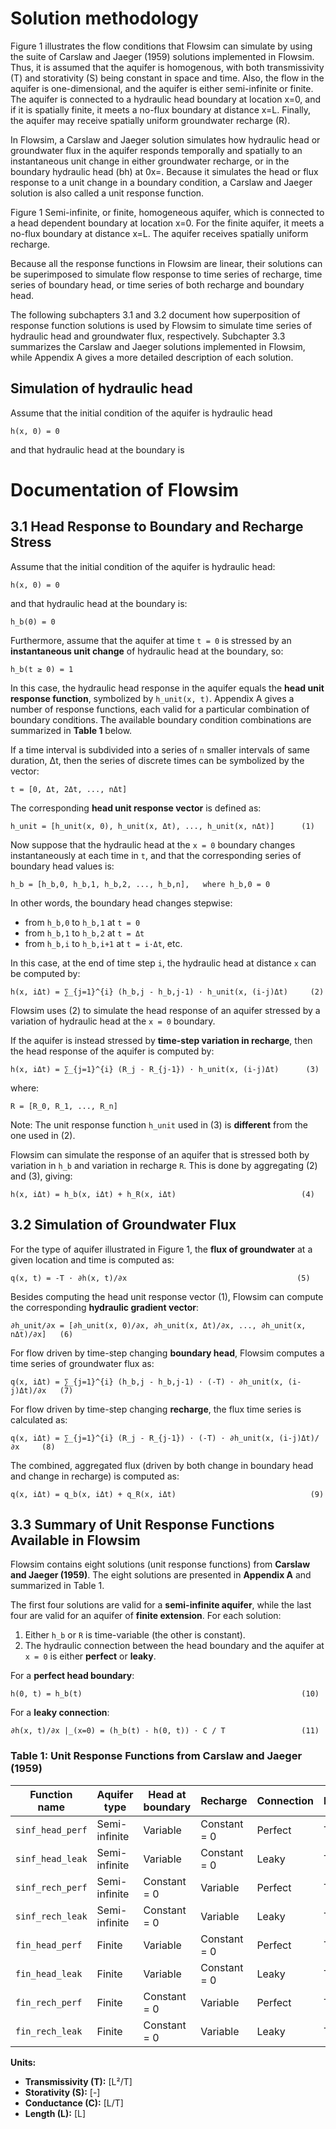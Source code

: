 # Solution methodology

Figure 1 illustrates the flow conditions that Flowsim can simulate by using the suite of Carslaw and Jaeger (1959) solutions implemented in Flowsim. Thus, it is assumed that the aquifer is homogenous, with both transmissivity (T) and storativity (S) being constant in space and time. Also, the flow in the aquifer is one-dimensional, and the aquifer is either semi-infinite or finite. The aquifer is connected to a hydraulic head boundary at location x=0, and if it is spatially finite, it meets a no-flux boundary at distance x=L. Finally, the aquifer may receive spatially uniform groundwater recharge (R).

In Flowsim, a Carslaw and Jaeger solution simulates how hydraulic head or groundwater flux in the aquifer responds temporally and spatially to an instantaneous unit change in either groundwater recharge, or in the boundary hydraulic head (bh) at 0x=. Because it simulates the head or flux response to a unit change in a boundary condition, a Carslaw and Jaeger solution is also called a unit response function.

Figure 1 Semi-infinite, or finite, homogeneous aquifer, which is connected to a head dependent boundary at location x=0. For the finite aquifer, it meets a no-flux boundary at distance x=L. The aquifer receives spatially uniform recharge.

Because all the response functions in Flowsim are linear, their solutions can be superimposed to simulate flow response to time series of recharge, time series of boundary head, or time series of both recharge and boundary head.

The following subchapters 3.1 and 3.2 document how superposition of response function solutions is used by Flowsim to simulate time series of hydraulic head and groundwater flux, respectively. Subchapter 3.3 summarizes the Carslaw and Jaeger solutions implemented in Flowsim, while Appendix A gives a more detailed description of each solution.

## Simulation of hydraulic head

Assume that the initial condition of the aquifer is hydraulic head 
```
h(x, 0) = 0
```
and that hydraulic head at the boundary is 

# Documentation of Flowsim

## 3.1 Head Response to Boundary and Recharge Stress

Assume that the initial condition of the aquifer is hydraulic head:

```
h(x, 0) = 0
```

and that hydraulic head at the boundary is:

```
h_b(0) = 0
```

Furthermore, assume that the aquifer at time `t = 0` is stressed by an **instantaneous unit change** of hydraulic head at the boundary, so:

```
h_b(t ≥ 0) = 1
```

In this case, the hydraulic head response in the aquifer equals the **head unit response function**, symbolized by `h_unit(x, t)`. Appendix A gives a number of response functions, each valid for a particular combination of boundary conditions. The available boundary condition combinations are summarized in **Table 1** below.

If a time interval is subdivided into a series of `n` smaller intervals of same duration, Δt, then the series of discrete times can be symbolized by the vector:

```
t = [0, Δt, 2Δt, ..., nΔt]
```

The corresponding **head unit response vector** is defined as:

```
h_unit = [h_unit(x, 0), h_unit(x, Δt), ..., h_unit(x, nΔt)]      (1)
```

Now suppose that the hydraulic head at the `x = 0` boundary changes instantaneously at each time in `t`, and that the corresponding series of boundary head values is:

```
h_b = [h_b,0, h_b,1, h_b,2, ..., h_b,n],   where h_b,0 = 0
```

In other words, the boundary head changes stepwise:
- from `h_b,0` to `h_b,1` at `t = 0`
- from `h_b,1` to `h_b,2` at `t = Δt`
- from `h_b,i` to `h_b,i+1` at `t = i·Δt`, etc.

In this case, at the end of time step `i`, the hydraulic head at distance `x` can be computed by:

```
h(x, iΔt) = ∑_{j=1}^{i} (h_b,j - h_b,j-1) · h_unit(x, (i-j)Δt)     (2)
```

Flowsim uses (2) to simulate the head response of an aquifer stressed by a variation of hydraulic head at the `x = 0` boundary.

If the aquifer is instead stressed by **time-step variation in recharge**, then the head response of the aquifer is computed by:

```
h(x, iΔt) = ∑_{j=1}^{i} (R_j - R_{j-1}) · h_unit(x, (i-j)Δt)      (3)
```

where:

```
R = [R_0, R_1, ..., R_n]
```

Note: The unit response function `h_unit` used in (3) is **different** from the one used in (2).

Flowsim can simulate the response of an aquifer that is stressed both by variation in `h_b` and variation in recharge `R`. This is done by aggregating (2) and (3), giving:

```
h(x, iΔt) = h_b(x, iΔt) + h_R(x, iΔt)                            (4)
```

## 3.2 Simulation of Groundwater Flux

For the type of aquifer illustrated in Figure 1, the **flux of groundwater** at a given location and time is computed as:

```
q(x, t) = -T · ∂h(x, t)/∂x                                      (5)
```

Besides computing the head unit response vector (1), Flowsim can compute the corresponding **hydraulic gradient vector**:

```
∂h_unit/∂x = [∂h_unit(x, 0)/∂x, ∂h_unit(x, Δt)/∂x, ..., ∂h_unit(x, nΔt)/∂x]   (6)
```

For flow driven by time-step changing **boundary head**, Flowsim computes a time series of groundwater flux as:

```
q(x, iΔt) = ∑_{j=1}^{i} (h_b,j - h_b,j-1) · (-T) · ∂h_unit(x, (i-j)Δt)/∂x   (7)
```

For flow driven by time-step changing **recharge**, the flux time series is calculated as:

```
q(x, iΔt) = ∑_{j=1}^{i} (R_j - R_{j-1}) · (-T) · ∂h_unit(x, (i-j)Δt)/∂x     (8)
```

The combined, aggregated flux (driven by both change in boundary head and change in recharge) is computed as:

```
q(x, iΔt) = q_b(x, iΔt) + q_R(x, iΔt)                              (9)
```

## 3.3 Summary of Unit Response Functions Available in Flowsim

Flowsim contains eight solutions (unit response functions) from **Carslaw and Jaeger (1959)**. The eight solutions are presented in **Appendix A** and summarized in Table 1.

The first four solutions are valid for a **semi-infinite aquifer**, while the last four are valid for an aquifer of **finite extension**. For each solution:

1. Either `h_b` or `R` is time-variable (the other is constant).
2. The hydraulic connection between the head boundary and the aquifer at `x = 0` is either **perfect** or **leaky**.

For a **perfect head boundary**:

```
h(0, t) = h_b(t)                                                 (10)
```

For a **leaky connection**:

```
∂h(x, t)/∂x |_(x=0) = (h_b(t) - h(0, t)) · C / T                 (11)
```

### Table 1: Unit Response Functions from Carslaw and Jaeger (1959)

| Function name       | Aquifer type  | Head at boundary | Recharge        | Connection       | Parameters         | Reference |
|---------------------|---------------|------------------|------------------|------------------|---------------------|-----------|
| `sinf_head_perf`    | Semi-infinite | Variable         | Constant = 0     | Perfect          | T, S               | (A-1)     |
| `sinf_head_leak`    | Semi-infinite | Variable         | Constant = 0     | Leaky            | T, S, C            | (A-6)     |
| `sinf_rech_perf`    | Semi-infinite | Constant = 0     | Variable         | Perfect          | T, S               | (A-7)     |
| `sinf_rech_leak`    | Semi-infinite | Constant = 0     | Variable         | Leaky            | T, S, C            | (A-9)     |
| `fin_head_perf`     | Finite        | Variable         | Constant = 0     | Perfect          | T, S, L            | (A-10)    |
| `fin_head_leak`     | Finite        | Variable         | Constant = 0     | Leaky            | T, S, C, L         | (A-11)    |
| `fin_rech_perf`     | Finite        | Constant = 0     | Variable         | Perfect          | T, S, L            | (A-12)    |
| `fin_rech_leak`     | Finite        | Constant = 0     | Variable         | Leaky            | T, S, C, L         | (A-13)    |

**Units:**
- **Transmissivity (T):** \[L²/T\]
- **Storativity (S):** \[-\]
- **Conductance (C):** \[L/T\]
- **Length (L):** \[L\]
